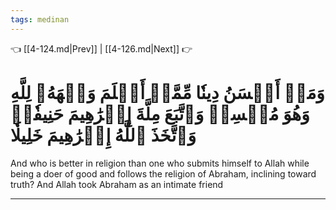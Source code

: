 ```yaml
---
tags: medinan
---
```


👈 [[4-124.md|Prev]] | [[4-126.md|Next]] 👉

# وَمَنۡ أَحۡسَنُ دِينٗا مِّمَّنۡ أَسۡلَمَ وَجۡهَهُۥ لِلَّهِ وَهُوَ مُحۡسِنٞ وَٱتَّبَعَ مِلَّةَ إِبۡرَٰهِيمَ حَنِيفٗاۗ وَٱتَّخَذَ ٱللَّهُ إِبۡرَٰهِيمَ خَلِيلٗا

And who is better in religion than one who submits himself to Allah while being a doer of good and follows the religion of Abraham, inclining toward truth? And Allah took Abraham as an intimate friend

---

